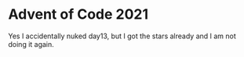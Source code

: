 # Advent of Code 2021

Yes I accidentally nuked day13, but I got the stars already and I am
not doing it again.
